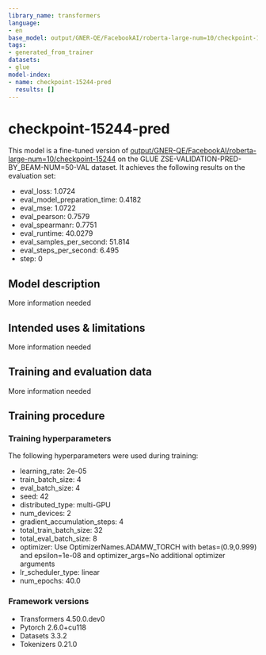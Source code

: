 ```yaml
---
library_name: transformers
language:
- en
base_model: output/GNER-QE/FacebookAI/roberta-large-num=10/checkpoint-15244
tags:
- generated_from_trainer
datasets:
- glue
model-index:
- name: checkpoint-15244-pred
  results: []
---
```


<!-- This model card has been generated automatically according to the information the Trainer had access to. You
should probably proofread and complete it, then remove this comment. -->

# checkpoint-15244-pred

This model is a fine-tuned version of [output/GNER-QE/FacebookAI/roberta-large-num=10/checkpoint-15244](https://huggingface.co/output/GNER-QE/FacebookAI/roberta-large-num=10/checkpoint-15244) on the GLUE ZSE-VALIDATION-PRED-BY_BEAM-NUM=50-VAL dataset.
It achieves the following results on the evaluation set:
- eval_loss: 1.0724
- eval_model_preparation_time: 0.4182
- eval_mse: 1.0722
- eval_pearson: 0.7579
- eval_spearmanr: 0.7751
- eval_runtime: 40.0279
- eval_samples_per_second: 51.814
- eval_steps_per_second: 6.495
- step: 0

## Model description

More information needed

## Intended uses & limitations

More information needed

## Training and evaluation data

More information needed

## Training procedure

### Training hyperparameters

The following hyperparameters were used during training:
- learning_rate: 2e-05
- train_batch_size: 4
- eval_batch_size: 4
- seed: 42
- distributed_type: multi-GPU
- num_devices: 2
- gradient_accumulation_steps: 4
- total_train_batch_size: 32
- total_eval_batch_size: 8
- optimizer: Use OptimizerNames.ADAMW_TORCH with betas=(0.9,0.999) and epsilon=1e-08 and optimizer_args=No additional optimizer arguments
- lr_scheduler_type: linear
- num_epochs: 40.0

### Framework versions

- Transformers 4.50.0.dev0
- Pytorch 2.6.0+cu118
- Datasets 3.3.2
- Tokenizers 0.21.0
